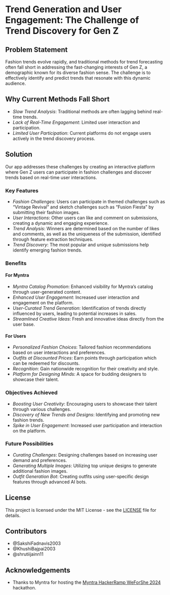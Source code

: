 # Trend Generation and User Engagement: The Challenge of Trend Discovery for Gen Z

## Problem Statement

Fashion trends evolve rapidly, and traditional methods for trend forecasting often fall short in addressing the fast-changing interests of Gen Z, a demographic known for its diverse fashion sense. The challenge is to effectively identify and predict trends that resonate with this dynamic audience.

## Why Current Methods Fall Short

- *Slow Trend Analysis*: Traditional methods are often lagging behind real-time trends.
- *Lack of Real-Time Engagement*: Limited user interaction and participation.
- *Limited User Participation*: Current platforms do not engage users actively in the trend discovery process.

## Solution

Our app addresses these challenges by creating an interactive platform where Gen Z users can participate in fashion challenges and discover trends based on real-time user interactions.

### Key Features

- *Fashion Challenges*: Users can participate in themed challenges such as “Vintage Revival” and sketch challenges such as “Fusion Fiesta” by submitting their fashion images.
- *User Interactions*: Other users can like and comment on submissions, creating a dynamic and engaging experience.
- *Trend Analysis*: Winners are determined based on the number of likes and comments, as well as the uniqueness of the submission, identified through feature extraction techniques.
- *Trend Discovery*: The most popular and unique submissions help identify emerging fashion trends.

### Benefits

#### For Myntra

- *Myntra Catalog Promotion*: Enhanced visibility for Myntra’s catalog through user-generated content.
- *Enhanced User Engagement*: Increased user interaction and engagement on the platform.
- *User-Curated Trend Generation*: Identification of trends directly influenced by users, leading to potential increases in sales.
- *Streamlined Creative Ideas*: Fresh and innovative ideas directly from the user base.

#### For Users

- *Personalized Fashion Choices*: Tailored fashion recommendations based on user interactions and preferences.
- *Outfits at Discounted Prices*: Earn points through participation which can be redeemed for discounts.
- *Recognition*: Gain nationwide recognition for their creativity and style.
- *Platform for Designing Minds*: A space for budding designers to showcase their talent.

### Objectives Achieved

- *Boosting User Creativity*: Encouraging users to showcase their talent through various challenges.
- *Discovery of New Trends and Designs*: Identifying and promoting new fashion trends.
- *Spike in User Engagement*: Increased user participation and interaction on the platform.

### Future Possibilities

- *Curating Challenges*: Designing challenges based on increasing user demand and preferences.
- *Generating Multiple Images*: Utilizing top unique designs to generate additional fashion images.
- *Outfit Generation Bot*: Creating outfits using user-specific design features through advanced AI bots.

## License

This project is licensed under the MIT License - see the [LICENSE](LICENSE) file for details.

## Contributors

- @SakshiFadnavis2003
- @KhushiBajpai2003
- @shrutiijainn11

## Acknowledgements

- Thanks to Myntra for hosting the [Myntra HackerRamp WeForShe 2024](https://unstop.com/hackathons/myntra-hackerramp-weforshe-2024-myntra-1025692) hackathon.
